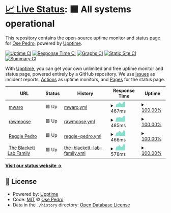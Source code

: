 # [📈 Live Status](https://OsePedro.github.io/upptime): <!--live status--> **🟩 All systems operational**

This repository contains the open-source uptime monitor and status page for [Ose Pedro](http://rawmoose.com), powered by [Upptime](https://github.com/upptime/upptime).

[![Uptime CI](https://github.com/OsePedro/upptime/workflows/Uptime%20CI/badge.svg)](https://github.com/OsePedro/upptime/actions?query=workflow%3A%22Uptime+CI%22)
[![Response Time CI](https://github.com/OsePedro/upptime/workflows/Response%20Time%20CI/badge.svg)](https://github.com/OsePedro/upptime/actions?query=workflow%3A%22Response+Time+CI%22)
[![Graphs CI](https://github.com/OsePedro/upptime/workflows/Graphs%20CI/badge.svg)](https://github.com/OsePedro/upptime/actions?query=workflow%3A%22Graphs+CI%22)
[![Static Site CI](https://github.com/OsePedro/upptime/workflows/Static%20Site%20CI/badge.svg)](https://github.com/OsePedro/upptime/actions?query=workflow%3A%22Static+Site+CI%22)
[![Summary CI](https://github.com/OsePedro/upptime/workflows/Summary%20CI/badge.svg)](https://github.com/OsePedro/upptime/actions?query=workflow%3A%22Summary+CI%22)

With [Upptime](https://upptime.js.org), you can get your own unlimited and free uptime monitor and status page, powered entirely by a GitHub repository. We use [Issues](https://github.com/OsePedro/upptime/issues) as incident reports, [Actions](https://github.com/OsePedro/upptime/actions) as uptime monitors, and [Pages](https://OsePedro.github.io/upptime) for the status page.

<!--start: status pages-->
<!-- This summary is generated by Upptime (https://github.com/upptime/upptime) -->
<!-- Do not edit this manually, your changes will be overwritten -->
<!-- prettier-ignore -->
| URL | Status | History | Response Time | Uptime |
| --- | ------ | ------- | ------------- | ------ |
| <img alt="" src="https://icons.duckduckgo.com/ip3/mwaro.com.ico" height="13"> [mwaro](https://mwaro.com/5SR/) | 🟩 Up | [mwaro.yml](https://github.com/OsePedro/upptime/commits/HEAD/history/mwaro.yml) | <details><summary><img alt="Response time graph" src="./graphs/mwaro/response-time-week.png" height="20"> 467ms</summary><br><a href="https://OsePedro.github.io/upptime/history/mwaro"><img alt="Response time 456" src="https://img.shields.io/endpoint?url=https%3A%2F%2Fraw.githubusercontent.com%2FOsePedro%2Fupptime%2FHEAD%2Fapi%2Fmwaro%2Fresponse-time.json"></a><br><a href="https://OsePedro.github.io/upptime/history/mwaro"><img alt="24-hour response time 394" src="https://img.shields.io/endpoint?url=https%3A%2F%2Fraw.githubusercontent.com%2FOsePedro%2Fupptime%2FHEAD%2Fapi%2Fmwaro%2Fresponse-time-day.json"></a><br><a href="https://OsePedro.github.io/upptime/history/mwaro"><img alt="7-day response time 467" src="https://img.shields.io/endpoint?url=https%3A%2F%2Fraw.githubusercontent.com%2FOsePedro%2Fupptime%2FHEAD%2Fapi%2Fmwaro%2Fresponse-time-week.json"></a><br><a href="https://OsePedro.github.io/upptime/history/mwaro"><img alt="30-day response time 452" src="https://img.shields.io/endpoint?url=https%3A%2F%2Fraw.githubusercontent.com%2FOsePedro%2Fupptime%2FHEAD%2Fapi%2Fmwaro%2Fresponse-time-month.json"></a><br><a href="https://OsePedro.github.io/upptime/history/mwaro"><img alt="1-year response time 476" src="https://img.shields.io/endpoint?url=https%3A%2F%2Fraw.githubusercontent.com%2FOsePedro%2Fupptime%2FHEAD%2Fapi%2Fmwaro%2Fresponse-time-year.json"></a></details> | <details><summary><a href="https://OsePedro.github.io/upptime/history/mwaro">100.00%</a></summary><a href="https://OsePedro.github.io/upptime/history/mwaro"><img alt="All-time uptime 99.76%" src="https://img.shields.io/endpoint?url=https%3A%2F%2Fraw.githubusercontent.com%2FOsePedro%2Fupptime%2FHEAD%2Fapi%2Fmwaro%2Fuptime.json"></a><br><a href="https://OsePedro.github.io/upptime/history/mwaro"><img alt="24-hour uptime 100.00%" src="https://img.shields.io/endpoint?url=https%3A%2F%2Fraw.githubusercontent.com%2FOsePedro%2Fupptime%2FHEAD%2Fapi%2Fmwaro%2Fuptime-day.json"></a><br><a href="https://OsePedro.github.io/upptime/history/mwaro"><img alt="7-day uptime 100.00%" src="https://img.shields.io/endpoint?url=https%3A%2F%2Fraw.githubusercontent.com%2FOsePedro%2Fupptime%2FHEAD%2Fapi%2Fmwaro%2Fuptime-week.json"></a><br><a href="https://OsePedro.github.io/upptime/history/mwaro"><img alt="30-day uptime 100.00%" src="https://img.shields.io/endpoint?url=https%3A%2F%2Fraw.githubusercontent.com%2FOsePedro%2Fupptime%2FHEAD%2Fapi%2Fmwaro%2Fuptime-month.json"></a><br><a href="https://OsePedro.github.io/upptime/history/mwaro"><img alt="1-year uptime 99.43%" src="https://img.shields.io/endpoint?url=https%3A%2F%2Fraw.githubusercontent.com%2FOsePedro%2Fupptime%2FHEAD%2Fapi%2Fmwaro%2Fuptime-year.json"></a></details>
| <img alt="" src="https://icons.duckduckgo.com/ip3/rawmoose.com.ico" height="13"> [rawmoose](https://rawmoose.com/) | 🟩 Up | [rawmoose.yml](https://github.com/OsePedro/upptime/commits/HEAD/history/rawmoose.yml) | <details><summary><img alt="Response time graph" src="./graphs/rawmoose/response-time-week.png" height="20"> 485ms</summary><br><a href="https://OsePedro.github.io/upptime/history/rawmoose"><img alt="Response time 457" src="https://img.shields.io/endpoint?url=https%3A%2F%2Fraw.githubusercontent.com%2FOsePedro%2Fupptime%2FHEAD%2Fapi%2Frawmoose%2Fresponse-time.json"></a><br><a href="https://OsePedro.github.io/upptime/history/rawmoose"><img alt="24-hour response time 414" src="https://img.shields.io/endpoint?url=https%3A%2F%2Fraw.githubusercontent.com%2FOsePedro%2Fupptime%2FHEAD%2Fapi%2Frawmoose%2Fresponse-time-day.json"></a><br><a href="https://OsePedro.github.io/upptime/history/rawmoose"><img alt="7-day response time 485" src="https://img.shields.io/endpoint?url=https%3A%2F%2Fraw.githubusercontent.com%2FOsePedro%2Fupptime%2FHEAD%2Fapi%2Frawmoose%2Fresponse-time-week.json"></a><br><a href="https://OsePedro.github.io/upptime/history/rawmoose"><img alt="30-day response time 460" src="https://img.shields.io/endpoint?url=https%3A%2F%2Fraw.githubusercontent.com%2FOsePedro%2Fupptime%2FHEAD%2Fapi%2Frawmoose%2Fresponse-time-month.json"></a><br><a href="https://OsePedro.github.io/upptime/history/rawmoose"><img alt="1-year response time 461" src="https://img.shields.io/endpoint?url=https%3A%2F%2Fraw.githubusercontent.com%2FOsePedro%2Fupptime%2FHEAD%2Fapi%2Frawmoose%2Fresponse-time-year.json"></a></details> | <details><summary><a href="https://OsePedro.github.io/upptime/history/rawmoose">100.00%</a></summary><a href="https://OsePedro.github.io/upptime/history/rawmoose"><img alt="All-time uptime 99.76%" src="https://img.shields.io/endpoint?url=https%3A%2F%2Fraw.githubusercontent.com%2FOsePedro%2Fupptime%2FHEAD%2Fapi%2Frawmoose%2Fuptime.json"></a><br><a href="https://OsePedro.github.io/upptime/history/rawmoose"><img alt="24-hour uptime 100.00%" src="https://img.shields.io/endpoint?url=https%3A%2F%2Fraw.githubusercontent.com%2FOsePedro%2Fupptime%2FHEAD%2Fapi%2Frawmoose%2Fuptime-day.json"></a><br><a href="https://OsePedro.github.io/upptime/history/rawmoose"><img alt="7-day uptime 100.00%" src="https://img.shields.io/endpoint?url=https%3A%2F%2Fraw.githubusercontent.com%2FOsePedro%2Fupptime%2FHEAD%2Fapi%2Frawmoose%2Fuptime-week.json"></a><br><a href="https://OsePedro.github.io/upptime/history/rawmoose"><img alt="30-day uptime 100.00%" src="https://img.shields.io/endpoint?url=https%3A%2F%2Fraw.githubusercontent.com%2FOsePedro%2Fupptime%2FHEAD%2Fapi%2Frawmoose%2Fuptime-month.json"></a><br><a href="https://OsePedro.github.io/upptime/history/rawmoose"><img alt="1-year uptime 99.46%" src="https://img.shields.io/endpoint?url=https%3A%2F%2Fraw.githubusercontent.com%2FOsePedro%2Fupptime%2FHEAD%2Fapi%2Frawmoose%2Fuptime-year.json"></a></details>
| <img alt="" src="https://icons.duckduckgo.com/ip3/reggiepedro.com.ico" height="13"> [Reggie Pedro](https://reggiepedro.com/) | 🟩 Up | [reggie-pedro.yml](https://github.com/OsePedro/upptime/commits/HEAD/history/reggie-pedro.yml) | <details><summary><img alt="Response time graph" src="./graphs/reggie-pedro/response-time-week.png" height="20"> 466ms</summary><br><a href="https://OsePedro.github.io/upptime/history/reggie-pedro"><img alt="Response time 444" src="https://img.shields.io/endpoint?url=https%3A%2F%2Fraw.githubusercontent.com%2FOsePedro%2Fupptime%2FHEAD%2Fapi%2Freggie-pedro%2Fresponse-time.json"></a><br><a href="https://OsePedro.github.io/upptime/history/reggie-pedro"><img alt="24-hour response time 416" src="https://img.shields.io/endpoint?url=https%3A%2F%2Fraw.githubusercontent.com%2FOsePedro%2Fupptime%2FHEAD%2Fapi%2Freggie-pedro%2Fresponse-time-day.json"></a><br><a href="https://OsePedro.github.io/upptime/history/reggie-pedro"><img alt="7-day response time 466" src="https://img.shields.io/endpoint?url=https%3A%2F%2Fraw.githubusercontent.com%2FOsePedro%2Fupptime%2FHEAD%2Fapi%2Freggie-pedro%2Fresponse-time-week.json"></a><br><a href="https://OsePedro.github.io/upptime/history/reggie-pedro"><img alt="30-day response time 458" src="https://img.shields.io/endpoint?url=https%3A%2F%2Fraw.githubusercontent.com%2FOsePedro%2Fupptime%2FHEAD%2Fapi%2Freggie-pedro%2Fresponse-time-month.json"></a><br><a href="https://OsePedro.github.io/upptime/history/reggie-pedro"><img alt="1-year response time 462" src="https://img.shields.io/endpoint?url=https%3A%2F%2Fraw.githubusercontent.com%2FOsePedro%2Fupptime%2FHEAD%2Fapi%2Freggie-pedro%2Fresponse-time-year.json"></a></details> | <details><summary><a href="https://OsePedro.github.io/upptime/history/reggie-pedro">100.00%</a></summary><a href="https://OsePedro.github.io/upptime/history/reggie-pedro"><img alt="All-time uptime 99.76%" src="https://img.shields.io/endpoint?url=https%3A%2F%2Fraw.githubusercontent.com%2FOsePedro%2Fupptime%2FHEAD%2Fapi%2Freggie-pedro%2Fuptime.json"></a><br><a href="https://OsePedro.github.io/upptime/history/reggie-pedro"><img alt="24-hour uptime 100.00%" src="https://img.shields.io/endpoint?url=https%3A%2F%2Fraw.githubusercontent.com%2FOsePedro%2Fupptime%2FHEAD%2Fapi%2Freggie-pedro%2Fuptime-day.json"></a><br><a href="https://OsePedro.github.io/upptime/history/reggie-pedro"><img alt="7-day uptime 100.00%" src="https://img.shields.io/endpoint?url=https%3A%2F%2Fraw.githubusercontent.com%2FOsePedro%2Fupptime%2FHEAD%2Fapi%2Freggie-pedro%2Fuptime-week.json"></a><br><a href="https://OsePedro.github.io/upptime/history/reggie-pedro"><img alt="30-day uptime 100.00%" src="https://img.shields.io/endpoint?url=https%3A%2F%2Fraw.githubusercontent.com%2FOsePedro%2Fupptime%2FHEAD%2Fapi%2Freggie-pedro%2Fuptime-month.json"></a><br><a href="https://OsePedro.github.io/upptime/history/reggie-pedro"><img alt="1-year uptime 99.45%" src="https://img.shields.io/endpoint?url=https%3A%2F%2Fraw.githubusercontent.com%2FOsePedro%2Fupptime%2FHEAD%2Fapi%2Freggie-pedro%2Fuptime-year.json"></a></details>
| <img alt="" src="https://icons.duckduckgo.com/ip3/theblackettlabfamily.com.ico" height="13"> [The Blackett Lab Family](https://theblackettlabfamily.com/) | 🟩 Up | [the-blackett-lab-family.yml](https://github.com/OsePedro/upptime/commits/HEAD/history/the-blackett-lab-family.yml) | <details><summary><img alt="Response time graph" src="./graphs/the-blackett-lab-family/response-time-week.png" height="20"> 578ms</summary><br><a href="https://OsePedro.github.io/upptime/history/the-blackett-lab-family"><img alt="Response time 565" src="https://img.shields.io/endpoint?url=https%3A%2F%2Fraw.githubusercontent.com%2FOsePedro%2Fupptime%2FHEAD%2Fapi%2Fthe-blackett-lab-family%2Fresponse-time.json"></a><br><a href="https://OsePedro.github.io/upptime/history/the-blackett-lab-family"><img alt="24-hour response time 528" src="https://img.shields.io/endpoint?url=https%3A%2F%2Fraw.githubusercontent.com%2FOsePedro%2Fupptime%2FHEAD%2Fapi%2Fthe-blackett-lab-family%2Fresponse-time-day.json"></a><br><a href="https://OsePedro.github.io/upptime/history/the-blackett-lab-family"><img alt="7-day response time 578" src="https://img.shields.io/endpoint?url=https%3A%2F%2Fraw.githubusercontent.com%2FOsePedro%2Fupptime%2FHEAD%2Fapi%2Fthe-blackett-lab-family%2Fresponse-time-week.json"></a><br><a href="https://OsePedro.github.io/upptime/history/the-blackett-lab-family"><img alt="30-day response time 556" src="https://img.shields.io/endpoint?url=https%3A%2F%2Fraw.githubusercontent.com%2FOsePedro%2Fupptime%2FHEAD%2Fapi%2Fthe-blackett-lab-family%2Fresponse-time-month.json"></a><br><a href="https://OsePedro.github.io/upptime/history/the-blackett-lab-family"><img alt="1-year response time 586" src="https://img.shields.io/endpoint?url=https%3A%2F%2Fraw.githubusercontent.com%2FOsePedro%2Fupptime%2FHEAD%2Fapi%2Fthe-blackett-lab-family%2Fresponse-time-year.json"></a></details> | <details><summary><a href="https://OsePedro.github.io/upptime/history/the-blackett-lab-family">100.00%</a></summary><a href="https://OsePedro.github.io/upptime/history/the-blackett-lab-family"><img alt="All-time uptime 99.78%" src="https://img.shields.io/endpoint?url=https%3A%2F%2Fraw.githubusercontent.com%2FOsePedro%2Fupptime%2FHEAD%2Fapi%2Fthe-blackett-lab-family%2Fuptime.json"></a><br><a href="https://OsePedro.github.io/upptime/history/the-blackett-lab-family"><img alt="24-hour uptime 100.00%" src="https://img.shields.io/endpoint?url=https%3A%2F%2Fraw.githubusercontent.com%2FOsePedro%2Fupptime%2FHEAD%2Fapi%2Fthe-blackett-lab-family%2Fuptime-day.json"></a><br><a href="https://OsePedro.github.io/upptime/history/the-blackett-lab-family"><img alt="7-day uptime 100.00%" src="https://img.shields.io/endpoint?url=https%3A%2F%2Fraw.githubusercontent.com%2FOsePedro%2Fupptime%2FHEAD%2Fapi%2Fthe-blackett-lab-family%2Fuptime-week.json"></a><br><a href="https://OsePedro.github.io/upptime/history/the-blackett-lab-family"><img alt="30-day uptime 100.00%" src="https://img.shields.io/endpoint?url=https%3A%2F%2Fraw.githubusercontent.com%2FOsePedro%2Fupptime%2FHEAD%2Fapi%2Fthe-blackett-lab-family%2Fuptime-month.json"></a><br><a href="https://OsePedro.github.io/upptime/history/the-blackett-lab-family"><img alt="1-year uptime 99.46%" src="https://img.shields.io/endpoint?url=https%3A%2F%2Fraw.githubusercontent.com%2FOsePedro%2Fupptime%2FHEAD%2Fapi%2Fthe-blackett-lab-family%2Fuptime-year.json"></a></details>

<!--end: status pages-->

[**Visit our status website →**](https://OsePedro.github.io/upptime)

## 📄 License

- Powered by: [Upptime](https://github.com/upptime/upptime)
- Code: [MIT](./LICENSE) © [Ose Pedro](http://rawmoose.com)
- Data in the `./history` directory: [Open Database License](https://opendatacommons.org/licenses/odbl/1-0/)
